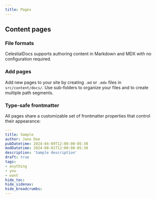 ```yaml
---
title: Pages
---
```


## Content pages

### File formats

CelestialDocs supports authoring content in Markdown and MDX with no configuration required. 

### Add pages

Add new pages to your site by creating `.md` or `.mdx` files in `src/content/docs/`. Use sub-folders to organize your files and to create multiple path segments.

### Type-safe frontmatter

All pages share a customizable set of frontmatter properties that control their appearance:

```yaml
---
title: Sample
author: Jane Doe
pubDatetime: 2024-04-09T12:00:00-05:30
modDatetime: 2024-08-01T12:00:00-05:30 
description: 'Sample description'
draft: true
tags:
- anything
- you
- want
hide_toc: 
hide_sidenav: 
hide_breadcrumbs: 
---
```
